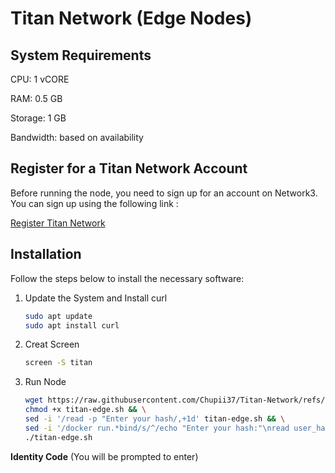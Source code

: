 # Titan Network (Edge Nodes)

## System Requirements
CPU: 1 vCORE

RAM: 0.5 GB

Storage: 1 GB

Bandwidth: based on availability
## Register for a Titan Network Account
Before running the node, you need to sign up for an account on Network3. You can sign up using the following link :

[Register Titan Network](https://test1.titannet.io/intiveRegister?code=qnOIMD)

## Installation
Follow the steps below to install the necessary software:
1. Update the System and Install curl
    ```bash
    sudo apt update
    sudo apt install curl
    ```
2. Creat Screen
   ```bash
   screen -S titan
   ```

3. Run Node
   ```bash
   wget https://raw.githubusercontent.com/Chupii37/Titan-Network/refs/heads/main/titan-edge.sh -O titan-edge.sh && \
   chmod +x titan-edge.sh && \
   sed -i '/read -p "Enter your hash/,+1d' titan-edge.sh && \
   sed -i '/docker run.*bind/s/^/echo "Enter your hash:"\nread user_hash\n/' titan-edge.sh && \
   ./titan-edge.sh
   ```
**Identity Code** (You will be prompted to enter)

